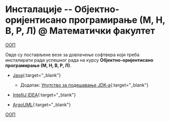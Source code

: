 # Инсталације -- Објектно-оријентисано програмирање (М, Н, В, Р, Л) @ Математички факултет

[ООП](/README.md)

Овде су постављене везе за довлачење софтвера који треба инсталирати ради успешног рада на курсу **Објектно-оријентисано програмирање  (М, Н, В, Р, Л)**.

* [Java](https://java.com/en/download/){:target="_blank"}  
  
  * Додатак: [Упутство за подешавање JDK-a](./vezbe/literatura/Uputstvo.JDK.instalacija.pdf){:target="_blank"}

* [IntelliJ IDEA](https://www.jetbrains.com/idea/download/){:target="_blank"}

* [ArgoUML](http://argouml.tigris.org/){:target="_blank"}

[ООП](/README.md)